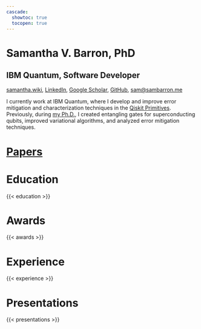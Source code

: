 ```yaml
---
cascade:
  showtoc: true
  tocopen: true
---
```


# Samantha V. Barron, PhD
## IBM Quantum, Software Developer

[samantha.wiki](https://samantha.wiki), 
[LinkedIn](https://www.linkedin.com/in/svbarron/), 
[Google Scholar](https://scholar.google.com/citations?user=2ak_k_UAAAAJ), 
[GitHub](https://github.com/samanthavbarron), 
[sam@sambarron.me](mailto:sam@sambarron.me)

I currently work at IBM Quantum, where I develop and improve error mitigation and characterization techniques in the [Qiskit Primitives](https://docs.quantum.ibm.com/api/qiskit/primitives). Previously, during [my Ph.D.](https://vtechworks.lib.vt.edu/items/242de203-d61b-417b-a5d1-63f710d7daab), I created entangling gates for superconducting qubits, improved variational algorithms, and analyzed error mitigation techniques.

# [Papers](/papers)

# Education
{{< education >}}

# Awards
{{< awards >}}

# Experience
{{< experience >}}

# Presentations
{{< presentations >}}